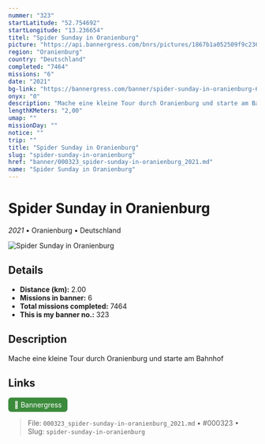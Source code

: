 ```yaml
---
nummer: "323"
startLatitude: "52.754692"
startLongitude: "13.236654"
titel: "Spider Sunday in Oranienburg"
picture: "https://api.bannergress.com/bnrs/pictures/1867b1a052509f9c236ed6457447ea51"
region: "Oranienburg"
country: "Deutschland"
completed: "7464"
missions: "6"
date: "2021"
bg-link: "https://bannergress.com/banner/spider-sunday-in-oranienburg-67de"
onyx: "0"
description: "Mache eine kleine Tour durch Oranienburg und starte am Bahnhof"
lengthKMeters: "2,00"
umap: ""
missionDay: ""
notice: ""
trip: ""
title: "Spider Sunday in Oranienburg"
slug: "spider-sunday-in-oranienburg"
href: "banner/000323_spider-sunday-in-oranienburg_2021.md"
name: "Spider Sunday in Oranienburg"
---
```

# Spider Sunday in Oranienburg

*2021* • Oranienburg • Deutschland

![Spider Sunday in Oranienburg](https://api.bannergress.com/bnrs/pictures/1867b1a052509f9c236ed6457447ea51)



## Details
- **Distance (km):** 2.00
- **Missions in banner:** 6
- **Total missions completed:** 7464
- **This is my banner no.:** 323



## Description
Mache eine kleine Tour durch Oranienburg und starte am Bahnhof



## Links
<a href="https://bannergress.com/banner/spider-sunday-in-oranienburg-67de" target="_blank" style="display:inline-block;margin-right:8px;padding:6px 12px;background:#3c8b3c;color:#fff;text-decoration:none;border-radius:6px;">🔗 Bannergress</a>



> File: `000323_spider-sunday-in-oranienburg_2021.md`
> • #000323
> • Slug: `spider-sunday-in-oranienburg`
